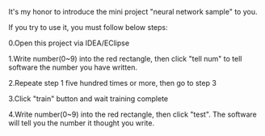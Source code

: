 It's my honor to introduce the mini project "neural network sample" to you.

If you try to use it, you must follow below steps:

0.Open this project via IDEA/EClipse

1.Write number(0~9) into the red rectangle, then click "tell num" to tell software the number you have written. 

2.Repeate step 1 five hundred times or more, then go to step 3

3.Click "train" button and wait training complete

4.Write number(0~9) into the red rectangle, then click "test". The software will tell you the number it thought you write.

